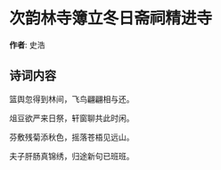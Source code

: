 # 次韵林寺簿立冬日斋祠精进寺

**作者**: 史浩

## 诗词内容

篮舆忽得到林间，飞鸟翩翩相与还。

俎豆欲严来日祭，轩窗聊共此时闲。

芬敷残菊添秋色，摇落苍梧见远山。

夫子肝肠真锦绣，归途新句已班班。

